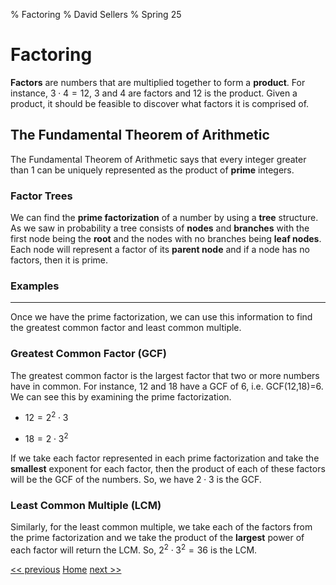 % Factoring
% David Sellers
% Spring 25

# Factoring

**Factors** are numbers that are multiplied together to form a **product**. For instance, $3 \cdot 4 = 12$, 3 and 4 are factors and 12 is the product. Given a product, it should be feasible to discover what factors it is comprised of.

## The Fundamental Theorem of Arithmetic

The Fundamental Theorem of Arithmetic says that every integer greater than 1 can be uniquely represented as the product of **prime** integers.

### Factor Trees

We can find the **prime factorization** of a number by using a **tree** structure. As we saw in probability a tree consists of **nodes** and **branches** with the first node being the **root** and the nodes with no branches being **leaf nodes**. Each node will represent a factor of its **parent node** and if a node has no factors, then it is prime.

### Examples

---

Once we have the prime factorization, we can use this information to find the greatest common factor and least common multiple.

### Greatest Common Factor (GCF)

The greatest common factor is the largest factor that two or more numbers have in common. For instance, 12 and 18 have a GCF of 6, i.e. GCF(12,18)=6. We can see this by examining the prime factorization.

- $12 = 2^{2} \cdot 3$

- $18 = 2 \cdot 3^{2}$

If we take each factor represented in each prime factorization and take the **smallest** exponent for each factor, then the product of each of these factors will be the GCF of the numbers. So, we have $2 \cdot 3$ is the GCF.

### Least Common Multiple (LCM)

Similarly, for the least common multiple, we take each of the factors from the prime factorization and we take the product of the **largest** power of each factor will return the LCM. So, $2^{2} \cdot 3^{2} = 36$ is the LCM.

[<< previous](.day5.html) [Home](../../index.html) [next >>](./day7.html)
